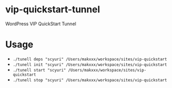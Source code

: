 # vip-quickstart-tunnel
WordPress VIP QuickStart Tunnel

# Usage

- ```./tunell deps "scyuri" /Users/makxxx/workspace/sites/vip-quickstart```
- ```./tunell init "scyuri" /Users/makxxx/workspace/sites/vip-quickstart```
- ```./tunell start "scyuri" /Users/makxxx/workspace/sites/vip-quickstart```
- ```./tunell stop "scyuri" /Users/makxxx/workspace/sites/vip-quickstart```
